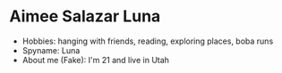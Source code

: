 # Aimee Salazar Luna

- Hobbies: hanging with friends, reading, exploring places, boba runs 
- Spyname: Luna
- About me (Fake): I'm 21 and live in Utah 
